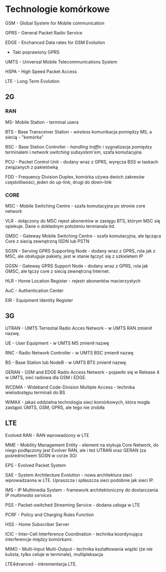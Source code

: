 # Technologie komórkowe

GSM - Global System for Mobile communication

GPRS - General Packet Radio Service

EDGE - Enchanced Data rates for GSM Evolution

- Taki poprawiony GPRS

UMTS - Universal Mobile Telecommunications System

HSPA - High Speed Packet Access

LTE - Long Term Evolution

## 2G

### RAN

MS- Mobile Station - terminal usera

BTS - Base Transceiver Station -  *wireless* komunikacja pomiędzy MS, a siecią -  "komórka"

BSC - Base Station Controller - *handling traffic* i sygnalizacja pomiędzy terminalem i *network switching subsystem'em*, szafa komutacyjna

PCU - Packet Control Unit - dodany wraz z GPRS, wyręcza BSS w taskach związanych z pakietówką



FDD - Frequency Division Duplex, komórka używa dwóch zakresów częstotliwości, jeden do up-link, drugi do down-link

### CORE

MSC - Mobile Switching Centre - szafa komutacyjna po stronie core network

VLR - dołączony do MSC rejest abonentów w zasięgu BTS, którym MSC się opiekuje. Dane o dokładnym położeniu termianala itd.

GMSC - Gateway Mobile Switching Centre - szafa komutacyjna, ale łącząca Core z siecią zewnętrzną ISDN lub PSTN

SGSN - Serving GPRS Supporting Node - dodany wraz z GPRS, rola jak z MSC, ale obsługuje pakiety, jest w stanie łączyć się z szkieletem IP

GGSN - Gateway GPRS Support Node - dodany wraz z GPRS, rola jak GMSC, ale łączy core z siecią zewnętrzną Internet.



HLR - Home Location Register - rejestr abonentów macierzystych

AuC - Authentication Center

EIR - Equipment Identity Register 



## 3G

UTRAN - UMTS Terrestial Radio Acces Network - w UMTS RAN zmienił nazwę.

UE - User Equipment - w UMTS MS zmienił nazwę

RNC - Radio Network Controller - w UMTS BSC zmienił nazwę

BS - Base Station lub NodeB - w UMTS BTS zmienił nazwę.

GERAN - GSM and EDGE Radio Access Network - pojawiło się w Release 4 w UMTS, sieć radiowa dla GSM i EDGE.



WCDMA - Wideband Code-Division Multiple Access - technika wielodostępu terminali do BS

WiMAX - jakaś oddzielna technologia sieci komórkowych, która mogła zastąpić UMTS, GSM, GPRS, ale tego nie zrobiła

## LTE

Evolved RAN - RAN wprowadzony w LTE

MME - Mobility Management Entity - element na stykuja Core Network, do niego podłączony jest Evolver RAN, ale i też UTRAN oraz GERAN (za pośrednictwem SGSN w corze 3G)

EPS - Evolved Packet System

SAE - System Architecture Evolution - nowa architektura sieci wprowadzaona w LTE. Upraszcza i spłaszcza sieci podobnie jak sieci IP.

IMS - IP Multimedia System - framework architektoniczny do dostarczania *IP multimedia services*

PSS - Packet-switched Streaming Service - dodana usługa w LTE

PCRF - Policy and Charging Rules Function

HSS - Home Subscriber Server



ICIC - Inter-Cell Interference Coordination - technika koordynująca interferencje między komórkami.

MIMO - Multi-Input Multi-Output - technika kształtowania wiązki (że nie kulista, tylko celuje w terminale), multipleksacja

LTE4dvanced - inkrementacja LTE.

